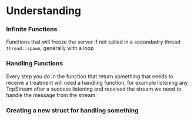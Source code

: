 # Understanding
### Infinite Functions
Functions that will freeze the server if not called in a secondadry thread ``thread::spawn``, generally with a loop

### Handling Functions
Every step you do in the function that return something that needs to receive a treatment will need a handling function,
for example listening any TcpStream after a success listening and received the stream we need to handle the message from the stream.

### Creating a new struct for handling something